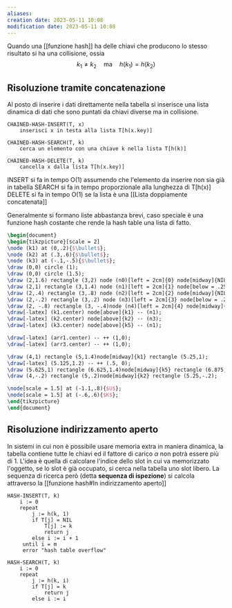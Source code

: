 ```yaml
---
aliases: 
creation date: 2023-05-11 10:08
modification date: 2023-05-11 10:08
---
```


Quando una [[funzione hash]] ha delle chiavi che producono lo stesso risultato si ha una collisione, ossia
$$ k_{1} \neq k_{2}\quad\text{ma}\quad h(k_{1}) = h(k_{2})$$
## Risoluzione tramite concatenazione
Al posto di inserire i dati direttamente nella tabella si inserisce una lista dinamica di dati che sono puntati da chiavi diverse ma in collisione.

```
CHAINED-HASH-INSERT(T, x)
	inserisci x in testa alla lista T[h(x.key)]

CHAINED-HASH-SEARCH(T, k)
	cerca un elemento con una chiave k nella lista T[h(k)]

CHAINED-HASH-DELETE(T, k)
	cancella x dalla lista T[h(x.key)]
```

INSERT si fa in tempo O(1) assumendo che l'elemento da inserire non sia già in tabella
SEARCH si fa in tempo proporzionale alla lunghezza di T\[h(x)\]
DELETE si fa in tempo O(1) se la lista è una [[Lista doppiamente concatenata]]

Generalmente si formano liste abbastanza brevi, caso speciale è una funzione hash costante che rende la hash table una lista di fatto.

```tikz
\begin{document}
\begin{tikzpicture}[scale = 2]
\node (k1) at (0,.2){$\bullet$};
\node (k2) at (.3,.6){$\bullet$};
\node (k3) at (-.1,-.5){$\bullet$};
\draw (0,0) circle (1);
\draw (0,0) circle (1.5);
\draw (2,1.6) rectangle (3,2) node (n0)[left = 2cm]{0} node[midway]{NIL};
\draw (2,1) rectangle (3,1.4) node (n1)[left = 2cm]{1} node[below = .25cm](arr1){};
\draw (2,.4) rectangle (3,.8) node (n2)[left = 2cm]{2} node[midway]{NIL};
\draw (2,-.2) rectangle (3,.2) node (n3)[left = 2cm]{3} node[below = .25cm](arr3){};
\draw (2, -.8) rectangle (3, -.4)node (n4)[left = 2cm]{4} node[midway]{NIL};
\draw[-latex] (k1.center) node[above]{k1} -- (n1);
\draw[-latex] (k2.center) node[above]{k2} -- (n3);
\draw[-latex] (k3.center) node[above]{k5} -- (n1);

\draw[-latex] (arr1.center) -- ++ (1,0);
\draw[-latex] (arr3.center) -- ++ (1,0);

\draw (4,1) rectangle (5,1.4)node[midway]{k1} rectangle (5.25,1);
\draw[-latex] (5.125,1.2) -- ++ (.5, 0);
\draw (5.625,1) rectangle (6.625,1.4)node[midway]{k5} rectangle (6.875, 1);
\draw (4,-.2) rectangle (5,.2)node[midway]{k2} rectangle (5.25,-.2);

\node[scale = 1.5] at (-1.1,.8){$U$};
\node[scale = 1.5] at (-.6,.6){$K$};
\end{tikzpicture}
\end{document}
```


## Risoluzione indirizzamento aperto
In sistemi in cui non è possibile usare memoria extra in maniera dinamica, la tabella contiene tutte le chiavi ed il fattore di carico $\alpha$ non potrà essere più di 1.
L'idea è quella di calcolare l'indice dello slot in cui va memorizzato l'oggetto, se lo slot è già occupato, si cerca nella tabella uno slot libero. La sequenza di ricerca però (detta **sequenza di ispezione**) si calcola attraverso la [[funzione hash#In indirizzamento aperto]]

```
HASH-INSERT(T, k)
	i := 0
	repeat
		j := h(k, 1)
		if T[j] = NIL
			T[j] := k
			return j
		else i := i + 1
	 until i = m
	 error "hash table overflow"	
```

```
HASH-SEARCH(T, k)
	i := 0
	repeat
		j := h(k, i)
		if T[j] = k
			return j
		else i := i
```